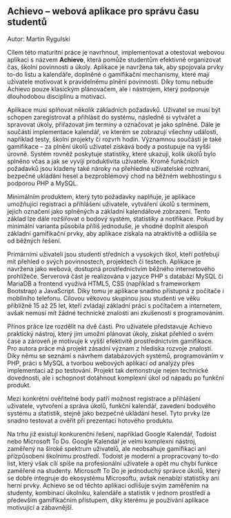 ## Achievo – webová aplikace pro správu času studentů

Autor: Martin Rygulski

Cílem této maturitní práce je navrhnout, implementovat a otestovat webovou aplikaci s názvem **Achievo**, která pomůže studentům efektivně organizovat čas, školní povinnosti a úkoly. Aplikace je navržena tak, aby spojovala prvky to-do listu a kalendáře, doplněné o gamifikační mechanismy, které mají uživatele motivovat k pravidelnému plnění povinností. Díky tomu nebude Achievo pouze klasickým plánovačem, ale i nástrojem, který podporuje dlouhodobou disciplínu a motivaci.

Aplikace musí splňovat několik základních požadavků. Uživatel se musí být schopen zaregistrovat a přihlásit do systému, následně si vytvářet a spravovat úkoly, přiřazovat jim termíny a označovat je jako splněné. Dále je součástí implementace kalendář, ve kterém se zobrazují všechny události, například testy, školní projekty či rozvrh hodin. Významnou součástí je také gamifikace – za plnění úkolů uživatel získává body a postupuje na vyšší úrovně. Systém rovněž poskytuje statistiky, které ukazují, kolik úkolů bylo splněno včas a jak se vyvíjí produktivita uživatele. Kromě funkčních požadavků jsou kladeny také nároky na přehledné uživatelské rozhraní, bezpečné ukládání hesel a bezproblémový chod na běžném webhostingu s podporou PHP a MySQL.

Minimálním produktem, který tyto požadavky naplňuje, je aplikace umožňující registraci a přihlášení uživatele, vytváření úkolů s termínem, jejich označení jako splněných a základní kalendářové zobrazení. Tento základ lze dále rozšiřovat o bodový systém, statistiky a notifikace. Pokud by minimální varianta působila příliš jednoduše, je vhodné doplnit alespoň základní gamifikační prvky, aby aplikace získala na atraktivitě a odlišila se od běžných řešení.

Primárními uživateli jsou studenti středních a vysokých škol, kteří potřebují mít přehled o svých povinnostech, projektech či testech. Aplikace je navržena jako webová, dostupná prostřednictvím běžného internetového prohlížeče. Serverová část je realizována v jazyce PHP s databází MySQL či MariaDB a frontend využívá HTML5, CSS (například s frameworkem Bootstrap) a JavaScript. Díky tomu je aplikace snadno přístupná z počítače i mobilního telefonu. Cílovou věkovou skupinou jsou studenti ve věku přibližně 15 až 25 let, kteří zvládají základní práci s počítačem a internetem, avšak nemusí mít žádné technické znalosti ani zkušenosti s programováním.

Přínos práce lze rozdělit na dvě části. Pro uživatele představuje Achievo praktický nástroj, který jim umožní plánovat úkoly, získat přehled o svém čase a zároveň je motivuje k vyšší efektivitě prostřednictvím gamifikace. Pro autora práce má projekt zásadní význam z hlediska rozvoje znalostí. Díky němu se seznámí s návrhem databázových systémů, programováním v PHP, práci s MySQL a tvorbou webových aplikací od analýzy přes implementaci až po testování. Projekt tak demonstruje nejen technické dovednosti, ale i schopnost dotáhnout komplexní úkol od nápadu po funkční produkt.

Mezi konkrétní ověřitelné body patří možnost registrace a přihlášení uživatele, vytvoření a správa úkolů, funkční kalendář, zavedení bodového systému a statistik, stejně jako bezpečné ukládání hesel. Tyto prvky lze snadno testovat a ověřit při prezentaci hotového produktu.

Na trhu již existují konkurenční řešení, například Google Kalendář, Todoist nebo Microsoft To Do. Google Kalendář je velmi komplexní nástroj, zaměřený na široké spektrum uživatelů, ale neobsahuje gamifikaci ani přizpůsobení školnímu prostředí. Todoist je moderní a propracovaný to-do list, který však cílí spíše na profesionální uživatele a opět mu chybí funkce zaměřené na studenty. Microsoft To Do je jednoduchý správce úkolů, který se dobře integruje do ekosystému Microsoftu, avšak nenabízí statistiky ani herní prvky. Achievo se od těchto aplikací odlišuje svým zaměřením na studenty, kombinací úkolníku, kalendáře a statistik v jednom prostředí a především gamifikačním přístupem, díky kterému je používání aplikace motivující a zábavnější.

